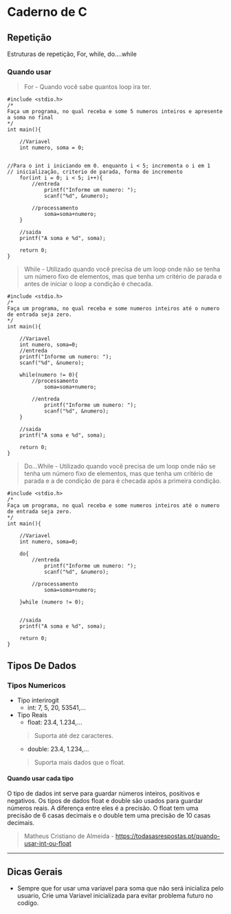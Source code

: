# Caderno de C

## Repetição

Estruturas de repetição, For, while, do....while

### Quando usar

>For - Quando você sabe quantos loop ira ter.
~~~
#include <stdio.h>
/*
Faça um programa, no qual receba e some 5 numeros inteiros e apresente a soma no final
*/
int main(){

    //Variavel
    int numero, soma = 0;

    
//Para o int i iniciando em 0. enquanto i < 5; incrementa o i em 1
// inicialização, criterio de parada, forma de incremento
    for(int i = 0; i < 5; i++){
        //entreda
            printf("Informe um numero: ");
            scanf("%d", &numero);

        //processamento
            soma=soma+numero;
    }

    //saida 
    printf("A soma e %d", soma);

    return 0;
}
~~~
>While - Utilizado quando você precisa de um loop onde não se tenha um número fixo de elementos, mas que tenha um critério de parada e antes de iniciar o loop a condição é checada.
~~~
#include <stdio.h>
/*
Faça um programa, no qual receba e some numeros inteiros até o numero de entrada seja zero.
*/
int main(){

    //Variavel
    int numero, soma=0;
    //entreda
    printf("Informe um numero: ");
    scanf("%d", &numero);

    while(numero != 0){
        //processamento
            soma=soma+numero;  

        //entreda
            printf("Informe um numero: ");
            scanf("%d", &numero);  
    }

    //saida 
    printf("A soma e %d", soma);

    return 0;
}
~~~
>Do...While - Utilizado quando você precisa de um loop onde não se tenha um número fixo de elementos, mas que tenha um critério de parada e a de condição de para é checada após a primeira condição.
~~~
#include <stdio.h>
/*
Faça um programa, no qual receba e some numeros inteiros até o numero de entrada seja zero.
*/
int main(){

    //Variavel
    int numero, soma=0;
    
    do{
        //entreda
            printf("Informe um numero: ");
            scanf("%d", &numero);

        //processamento
            soma=soma+numero;  
              
    }while (numero != 0);
    

    //saida 
    printf("A soma e %d", soma);

    return 0;
}
~~~

## Tipos De Dados

### Tipos Numericos

- Tipo interirogit 
  - int: 7, 5, 20, 53541,...
- Tipo Reais
    - float: 23.4, 1.234,...
    >Suporta até dez caracteres.
    - double: 23.4, 1.234,...
    >Suporta mais dados que o float.
#### Quando usar cada tipo

O tipo de dados int serve para guardar números inteiros, positivos e negativos. Os tipos de dados float e double são usados para guardar números reais. A diferença entre eles é a precisão. O float tem uma precisão de 6 casas decimais e o double tem uma precisão de 10 casas decimais.

> Matheus Cristiano de Almeida - <https://todasasrespostas.pt/quando-usar-int-ou-float>
____
## Dicas Gerais

- Sempre que for usar uma variavel para soma que não será inicializa pelo usuario, Crie uma Variavel inicializada para evitar problema futuro no codígo.
